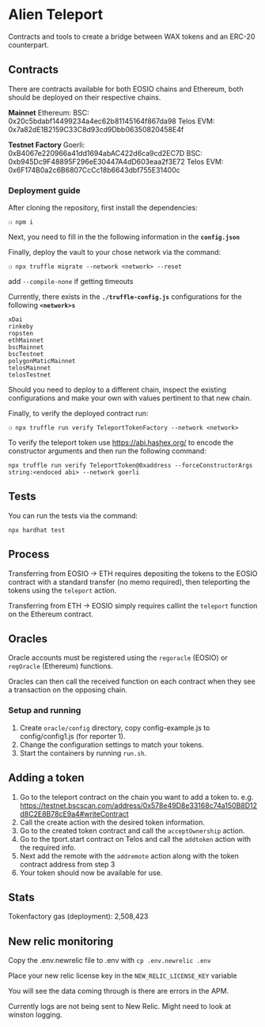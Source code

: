 # Alien Teleport

Contracts and tools to create a bridge between WAX tokens and an ERC-20 counterpart.

## Contracts

There are contracts available for both EOSIO chains and Ethereum, both should be deployed
on their respective chains.

**Mainnet**
Ethereum:
BSC: 0x20c5bdabf14499234a4ec62b81145164f867da98
Telos EVM: 0x7a82dE1B2159C33C8d93cd9Dbb06350820458E4f

**Testnet Factory**
Goerli: 0xB4067e220966a41dd1694abAC422d6ca9cd2EC7D
BSC: 0xb945Dc9F48895F296eE30447A4dD603eaa2f3E72
Telos EVM: 0x6F174B0a2c6B6807CcCc18b6643dbf755E31400c

### Deployment guide

After cloning the repository, first install the dependencies:

```
❍ npm i
```

Next, you need to fill in the the following information in the **`config.json`**

Finally, deploy the vault to your chose network via the command:

```
❍ npx truffle migrate --network <network> --reset
```

add `--compile-none` if getting timeouts

Currently, there exists in the **`./truffle-config.js`** configurations for the following **`<network>s`**

```
xDai
rinkeby
ropsten
ethMainnet
bscMainnet
bscTestnet
polygonMaticMainnet
telosMainnet
telosTestnet
```

Should you need to deploy to a different chain, inspect the existing configurations and make your own with values pertinent to that new chain.

Finally, to verify the deployed contract run:

```
❍ npx truffle run verify TeleportTokenFactory --network <network>
```

To verify the teleport token use <https://abi.hashex.org/> to encode the constructor arguments and then run the following command:

```
npx truffle run verify TeleportToken@0xaddress --forceConstructorArgs string:<endoced abi> --network goerli
```

## Tests

You can run the tests via the command:

```
npx hardhat test
```

## Process

Transferring from EOSIO -> ETH requires depositing the tokens to the EOSIO contract with a standard transfer (no memo required),
then teleporting the tokens using the `teleport` action.

Transferring from ETH -> EOSIO simply requires callint the `teleport` function on the Ethereum contract.

## Oracles

Oracle accounts must be registered using the `regoracle` (EOSIO) or `regOracle` (Ethereum) functions.

Oracles can then call the received function on each contract when they see a transaction on the opposing chain.

### Setup and running

1. Create `oracle/config` directory, copy config-example.js to config/config1.js (for reporter 1).
2. Change the configuration settings to match your tokens.
3. Start the containers by running `run.sh`.

## Adding a token

1. Go to the teleport contract on the chain you want to add a token to. e.g. <https://testnet.bscscan.com/address/0x578e49D8e33168c74a150B8D12d8C2E8B78cE9a4#writeContract>
2. Call the create action with the desired token information.
3. Go to the created token contract and call the `acceptOwnership` action.
4. Go to the tport.start contract on Telos and call the `addtoken` action with the required info.
5. Next add the remote with the `addremote` action along with the token contract address from step 3
6. Your token should now be available for use.

## Stats

Tokenfactory gas (deployment): 2,508,423

## New relic monitoring

Copy the .env.newrelic file to .env with
`cp .env.newrelic .env`

Place your new relic license key in the `NEW_RELIC_LICENSE_KEY` variable

You will see the data coming through is there are errors in the APM.

Currently logs are not being sent to New Relic. Might need to look at winston logging.
